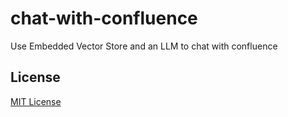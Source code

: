 # chat-with-confluence
Use Embedded Vector Store and an LLM to chat with confluence
## License

[MIT License](LICENSE)